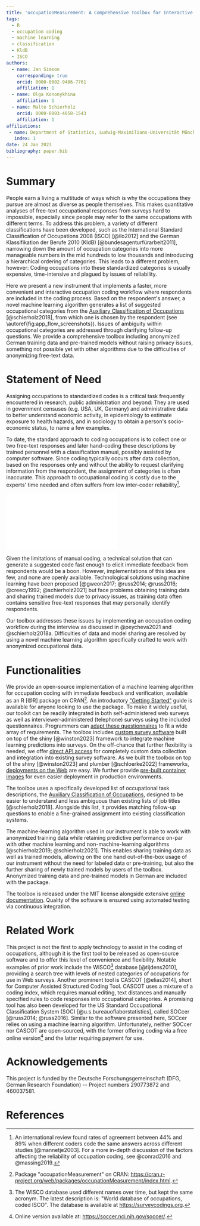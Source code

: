 ```yaml
---
title: 'occupationMeasurement: A Comprehensive Toolbox for Interactive Occupation Coding in Surveys'
tags:
  - R
  - occupation coding
  - machine learning
  - classification
  - KldB
  - ISCO
authors:
  - name: Jan Simson
    corresponding: true
    orcid: 0000-0002-9406-7761
    affiliation: 1
  - name: Olga Kononykhina
    affiliation: 1
  - name: Malte Schierholz
    orcid: 0000-0003-4058-1543
    affiliation: 1
affiliations:
 - name: Department of Statistics, Ludwig-Maximilians-Universität München, Germany
   index: 1
date: 24 Jan 2023
bibliography: paper.bib
---
```


# Summary

People earn a living a multitude of ways which is why the occupations they pursue are almost as diverse as people themselves. This makes quantitative analyses of free-text occupational responses from surveys hard to impossible, especially since people may refer to the same occupations with different terms. To address this problem, a variety of different classifications have been developed, such as the International Standard Classification of Occupations 2008 (ISCO) [@ilo2012] and the German Klassifikation der Berufe 2010 (KldB) [@bundesagenturfürarbeit2011], narrowing down the amount of occupation categories into more manageable numbers in the mid hundreds to low thousands and introducing a hierarchical ordering of categories. This leads to a different problem, however: Coding occupations into these standardized categories is usually expensive, time-intensive and plagued by issues of reliability.

Here we present a new instrument that implements a faster, more convenient and interactive occupation coding workflow where respondents are included in the coding process. Based on the respondent's answer, a novel machine learning algorithm generates a list of suggested occupational categories from the [Auxiliary Classification of Occupations](https://github.com/occupationMeasurement/auxiliary-classification) [@schierholz2018], from which one is chosen by the respondent (see \autoref{fig:app_flow_screenshots}). Issues of ambiguity within occupational categories are addressed through clarifying follow-up questions. We provide a comprehensive toolbox including anonymized German training data and pre-trained models without raising privacy issues, something not possible yet with other algorithms due to the difficulties of anonymizing free-text data.

# Statement of Need

Assigning occupations to standardized codes is a critical task frequently encountered in research, public administration and beyond: They are used in government censuses (e.g. USA, UK, Germany) and administrative data to better understand economic activity, in epidemiology to estimate exposure to health hazards, and in sociology to obtain a person's socio-economic status, to name a few examples.

To date, the standard approach to coding occupations is to collect one or two free-text responses and later hand-coding these descriptions by trained personnel with a classification manual, possibly assisted by computer software. Since coding typically occurs after data collection, based on the responses only and without the ability to request clarifying information from the respondent, the assignment of categories is often inaccurate. This approach to occupational coding is costly due to the experts' time needed and often suffers from low inter-coder reliability[^1].

![**Typical flow of the interactive application.** 1. A respondent provides a free text response describing her occupation. 2. The machine learning model then generates a list of suggested categories, from which the respondent will select one. 3. As a result, the associated occupational category codes from both the German KldB-2010 and the international ISCO-08 are returned. \label{fig:app_flow_screenshots}](./occupationMeasurement-figure.pdf)

Given the limitations of manual coding, a technical solution that can generate a suggested code fast enough to elicit immediate feedback from respondents would be a boon. However, implementations of this idea are few, and none are openly available. Technological solutions using machine learning have been proposed [@gweon2017; @russ2014; @russ2016; @creecy1992; @schierholz2021] but face problems obtaining training data and sharing trained models due to privacy issues, as training data often contains sensitive free-text responses that may personally identify respondents.

Our toolbox addresses these issues by implementing an occupation coding workflow during the interview as discussed in @peycheva2021 and @schierholz2018a. Difficulties of data and model sharing are resolved by using a novel machine learning algorithm specifically crafted to work with anonymized occupational data.

[^1]: An international review found rates of agreement between 44% and 89% when different coders code the same answers across different studies [@mannetje2003]. For a more in-depth discussion of the factors affecting the reliability of occupation coding, see @conrad2016 and @massing2019.

# Functionalities

We provide an open-source implementation of a machine learning algorithm for occupation coding with immediate feedback and verification, available as an R [@R] package on CRAN[^2]. An introductory ["Getting Started"](https://occupationmeasurement.github.io/occupationMeasurement/articles/occupationMeasurement.html) guide is available for anyone looking to use the package. To make it widely useful, our toolkit can be readily integrated in both self-administered web surveys as well as interviewer-administered (telephone) surveys using the included questionnaires. Programmers can [adapt these questionnaires](https://occupationmeasurement.github.io/occupationMeasurement/articles/app-questionnaire.html) to fit a wide array of requirements. The toolbox includes [custom survey software](https://occupationmeasurement.github.io/occupationMeasurement/articles/app.html) built on top of the shiny [@winston2023] framework to integrate machine learning predictions into surveys. On the off-chance that further flexibility is needed, we offer [direct API access](https://occupationmeasurement.github.io/occupationMeasurement/articles/api.html) for completely custom data collection and integration into existing survey software. As we built the toolbox on top of the shiny [@winston2023] and plumber [@schloerke2022] frameworks, [deployments on the Web](https://occupationmeasurement.github.io/occupationMeasurement/articles/app-deployment.html) are easy. We further provide [pre-built container images](https://github.com/orgs/occupationMeasurement/packages?repo_name=occupationMeasurement) for even easier deployment in production environments.

The toolbox uses a specifically developed list of occupational task descriptions, the [Auxiliary Classification of Occupations](https://github.com/occupationMeasurement/auxiliary-classification), designed to be easier to understand and less ambiguous than existing lists of job titles [@schierholz2018]. Alongside this list, it provides matching follow-up questions to enable a fine-grained assignment into existing classification systems.

The machine-learning algorithm used in our instrument is able to work with anonymized training data while retaining predictive performance on-par with other machine learning and non-machine-learning algorithms [@schierholz2019; @schierholz2021]. This enables sharing training data as well as trained models, allowing on the one hand out-of-the-box usage of our instrument without the need for labeled data or pre-training, but also the further sharing of newly trained models by users of the toolbox. Anonymized training data and pre-trained models in German are included with the package.

The toolbox is released under the MIT license alongside extensive [online documentation](https://occupationMeasurement.github.io/occupationMeasurement). Quality of the software is ensured using automated testing via continuous integration.

[^2]: Package "occupationMeasurement" on CRAN: <https://cran.r-project.org/web/packages/occupationMeasurement/index.html>.

# Related Work

This project is not the first to apply technology to assist in the coding of occupations, although it is the first tool to be released as open-source software and to offer this level of convenience and flexibility. Notable examples of prior work include the WISCO[^3] database [@tijdens2010], providing a search tree with levels of nested categories of occupations for use in Web surveys. Another prominent tool is CASCOT [@elias2014], short for Computer Assisted Structured Coding Tool. CASCOT uses a mixture of a coding index, which requires manual editing, text distances and manually specified rules to code responses into occupational categories. A promising tool has also been developed for the US Standard Occupational Classification System (SOC) [@u.s.bureauoflaborstatistics], called SOCcer [@russ2014; @russ2016]. Similar to the software presented here, SOCcer relies on using a machine learning algorithm. Unfortunately, neither SOCcer nor CASCOT are open-sourced, with the former offering coding via a free online version[^4] and the latter requiring payment for use.

[^3]: The WISCO database used different names over time, but kept the same acronym. The latest description is: "World database of occupations, coded ISCO". The database is available at <https://surveycodings.org>.

[^4]: Online version available at: <https://soccer.nci.nih.gov/soccer/>.

# Acknowledgements

This project is funded by the Deutsche Forschungsgemeinschaft (DFG, German Research Foundation) -- Project numbers 290773872 and 460037581.

# References
